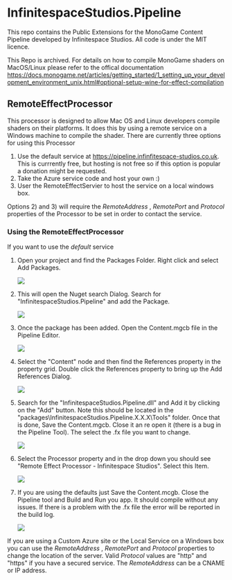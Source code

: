 # InfinitespaceStudios.Pipeline

This repo contains the Public Extensions for the MonoGame Content Pipeline developed by Infinitespace Studios. 
All code is under the MIT licence. 

This Repo is archived. For details on how to compile MonoGame shaders on MacOS/Linux please refer to the offical documentation https://docs.monogame.net/articles/getting_started/1_setting_up_your_development_environment_unix.html#optional-setup-wine-for-effect-compilation

## RemoteEffectProcessor

This processor is designed to allow Mac OS and Linux developers compile shaders on their platforms. It does this by 
using a remote service on a Windows machine to compile the shader. There are currently three options for using this 
Processor

1. Use the default service at https://pipeline.infinfitespace-studios.co.uk. This is currrently free, but hosting is not free so if this option is popular a donation might be requested.
2. Take the Azure service code and host your own :)
3. User the RemoteEffectServier to host the service on a local windows box.

Options 2) and 3) will require the *RemoteAddress* , *RemotePort* and *Protocol* properties of the Processor to be set in order to contact the service.

### Using the RemoteEffectProcessor

If you want to use the *default* service

1. Open your project and find the Packages Folder. Right click and select Add Packages.

    ![](https://github.com/infinitespace-studios/InfinitespaceStudios.Pipeline/wiki/images/AddPackage.png)

2. This will open the Nuget search Dialog. Search for "InfinitespaceStudios.Pipeline" and add the Package.

    ![](https://github.com/infinitespace-studios/InfinitespaceStudios.Pipeline/wiki/images/Add.png)

3. Once the package has been added. Open the Content.mgcb file in the Pipeline Editor.

    ![](https://github.com/infinitespace-studios/InfinitespaceStudios.Pipeline/wiki/images/OpenContent.png)

4. Select the "Content" node and then find the References property in the property grid. Double click the References property to bring up the Add References Dialog.

    ![](https://github.com/infinitespace-studios/InfinitespaceStudios.Pipeline/wiki/images/AddPipeline.png)

5. Search for the "InfinitespaceStudios.Pipeline.dll" and Add it by clicking on the "Add" button. Note this should be located in the "packages\InfinitespaceStudios.Pipeline.X.X.X\Tools" folder. Once that is done, Save the Content.mgcb. Close it an re open it (there is a bug in the Pipeline Tool). The select the .fx file you want to change. 

    ![](https://github.com/infinitespace-studios/InfinitespaceStudios.Pipeline/wiki/images/ChangeProcessor.png)

6. Select the Processor property and in the drop down you should see "Remote Effect Processor - Infinitespace Studios". Select this Item.

    ![](https://github.com/infinitespace-studios/InfinitespaceStudios.Pipeline/wiki/images/RemoteEffect.png)

7. If you are using the defaults just Save the Content.mcgb. Close the Pipeline tool and Build and Run you app. It should compile without any issues. If there is a problem with the .fx file the error will be reported in the build log.

    ![](https://github.com/infinitespace-studios/InfinitespaceStudios.Pipeline/wiki/images/BuildAndRun.png)

If you are using a Custom Azure site or the Local Service on a Windows box you can use the *RemoteAddress* , *RemotePort* and *Protocol* properties to change the location of the server. Valid *Protocol* values are "http" and "https" if you have a secured service. The *RemoteAddress* can be a CNAME or IP address. 
